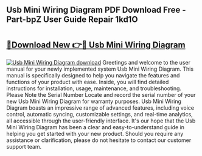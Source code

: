 ## Usb Mini Wiring Diagram PDF Download Free - Part-bpZ User Guide Repair 1kd1O

# <h2><a href="http://dfl9ix.blite.top/?on=Usb+Mini+Wiring+Diagram">🔗Download New 👉🔴 Usb Mini Wiring Diagram</a></h2>

[![Usb Mini Wiring Diagram download](https://i.imgur.com/lujVjoI.png)](http://dfl9ix.blite.top/?on=Usb+Mini+Wiring+Diagram)
Greetings and welcome to the user manual for your newly implemented system Usb Mini Wiring Diagram. This manual is specifically designed to help you navigate the features and functions of your product with ease. Inside, you will find detailed instructions for installation, usage, maintenance, and troubleshooting. Please Note the Serial Number Locate and record the serial number of your new Usb Mini Wiring Diagram for warranty purposes. Usb Mini Wiring Diagram boasts an impressive range of advanced features, including voice control, automatic syncing, customizable settings, and real-time analytics, all accessible through the user-friendly interface. It's our hope that the Usb Mini Wiring Diagram has been a clear and easy-to-understand guide in helping you get started with your new product. Should you require any assistance or clarification, please do not hesitate to contact our customer support team.
